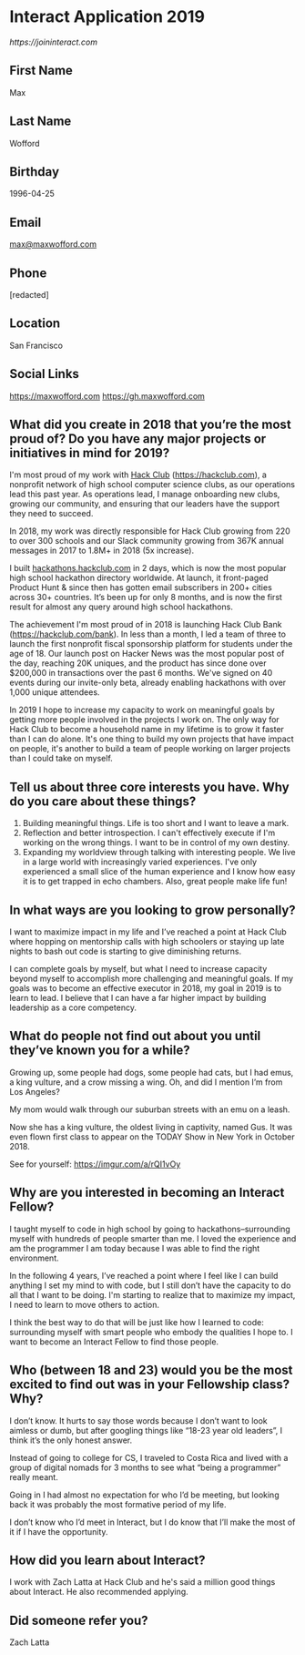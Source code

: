 # Interact Application 2019

_https://joininteract.com_

## First Name

Max

## Last Name

Wofford

## Birthday

1996-04-25

## Email

max@maxwofford.com

## Phone

[redacted]

## Location

San Francisco

## Social Links

https://maxwofford.com
https://gh.maxwofford.com

## What did you create in 2018 that you’re the most proud of? Do you have any major projects or initiatives in mind for 2019?

I'm most proud of my work with [Hack Club](https://hackclub.com/) (https://hackclub.com), a nonprofit network of high school computer science clubs, as our operations lead this past year. As operations lead, I manage onboarding new clubs, growing our community, and ensuring that our leaders have the support they need to succeed.

In 2018, my work was directly responsible for Hack Club growing from 220 to over 300 schools and our Slack community growing from 367K annual messages in 2017 to 1.8M+ in 2018 (5x increase).

I built [hackathons.hackclub.com](http://hackathons.hackclub.com/) in 2 days, which is now the most popular high school hackathon directory worldwide. At launch, it front-paged Product Hunt & since then has gotten email subscribers in 200+ cities across 30+ countries. It’s been up for only 8 months, and is now the first result for almost any query around high school hackathons.

The achievement I'm most proud of in 2018 is launching Hack Club Bank (https://hackclub.com/bank). In less than a month, I led a team of three to launch the first nonprofit fiscal sponsorship platform for students under the age of 18. Our launch post on Hacker News was the most popular post of the day, reaching 20K uniques, and the product has since done over $200,000 in transactions over the past 6 months. We've signed on 40 events during our invite-only beta, already enabling hackathons with over 1,000 unique attendees.

In 2019 I hope to increase my capacity to work on meaningful goals by getting more people involved in the projects I work on. The only way for Hack Club to become a household name in my lifetime is to grow it faster than I can do alone. It's one thing to build my own projects that have impact on people, it's another to build a team of people working on larger projects than I could take on myself. 

## Tell us about three core interests you have. Why do you care about these things?


1. Building meaningful things. Life is too short and I want to leave a mark.
2. Reflection and better introspection. I can't effectively execute if I'm working on the wrong things. I want to be in control of my own destiny.
3. Expanding my worldview through talking with interesting people. We live in a large world with increasingly varied experiences. I've only experienced a small slice of the human experience and I know how easy it is to get trapped in echo chambers. Also, great people make life fun!

## In what ways are you looking to grow personally?

I want to maximize impact in my life and I’ve reached a point at Hack Club where hopping on mentorship calls with high schoolers or staying up late nights to bash out code is starting to give diminishing returns.

I can complete goals by myself, but what I need to increase capacity beyond myself to accomplish more challenging and meaningful goals. If my goals was to become an effective executor in 2018, my goal in 2019 is to learn to lead. I believe that I can have a far higher impact by building leadership as a core competency.

## What do people not find out about you until they’ve known you for a while?

Growing up, some people had dogs, some people had cats, but I had emus, a king vulture, and a crow missing a wing. Oh, and did I mention I’m from Los Angeles?

My mom would walk through our suburban streets with an emu on a leash.

Now she has a king vulture, the oldest living in captivity, named Gus. It was even flown first class to appear on the TODAY Show in New York in October 2018.

See for yourself: https://imgur.com/a/rQI1vOy

## Why are you interested in becoming an Interact Fellow?

I taught myself to code in high school by going to hackathons–surrounding myself with hundreds of people smarter than me. I loved the experience and am the programmer I am today because I was able to find the right environment.

In the following 4 years, I’ve reached a point where I feel like I can build anything I set my mind to with code, but I still don’t have the capacity to do all that I want to be doing. I'm starting to realize that to maximize my impact, I need to learn to move others to action.

I think the best way to do that will be just like how I learned to code: surrounding myself with smart people who embody the qualities I hope to. I want to become an Interact Fellow to find those people.

## Who (between 18 and 23) would you be the most excited to find out was in your Fellowship class? Why?

I don’t know. It hurts to say those words because I don’t want to look aimless or dumb, but after googling things like “18-23 year old leaders”, I think it’s the only honest answer.

Instead of going to college for CS, I traveled to Costa Rica and lived with a group of digital nomads for 3 months to see what “being a programmer” really meant.

Going in I had almost no expectation for who I’d be meeting, but looking back it was probably the most formative period of my life.

I don’t know who I’d meet in Interact, but I do know that I’ll make the most of it if I have the opportunity.

## How did you learn about Interact?

I work with Zach Latta at Hack Club and he's said a million good things about Interact. He also recommended applying.

## Did someone refer you?

Zach Latta
